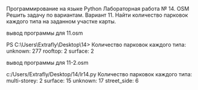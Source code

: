 Программирование на языке Python
Лабораторная работа № 14. OSM
Решить задачу по вариантам.
Вариант 11. Найти количество парковок каждого типа на заданном участке карты.

вывод программы для 11.osm

PS C:\Users\Extrafly\Desktop\14>
Количество парковок каждого типа:
unknown: 277
rooftop: 2
surface: 2

вывод программы для 11-2.osm

c:/Users/Extrafly/Desktop/14/lr14.py
Количество парковок каждого типа:
multi-storey: 2
surface: 15
unknown: 17
street_side: 6

